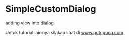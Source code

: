 # SimpleCustomDialog
adding view into dialog

Untuk tutorial lainnya silakan lihat di www.putuguna.com

